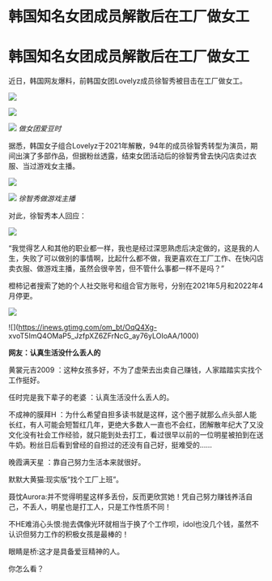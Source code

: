 # 韩国知名女团成员解散后在工厂做女工

# 韩国知名女团成员解散后在工厂做女工

近日，韩国网友爆料，前韩国女团Lovelyz成员徐智秀被目击在工厂做女工。

![](https://inews.gtimg.com/om_bt/OXLaDg_s17kuhxuxulKG66uMi7FpqWUP5XTK4SzweMvS0AA/1000)

![](https://inews.gtimg.com/om_bt/ONpGL7GcVnGJliVdYrZpUyWnR1LBCmLQeFA96RuMfvJCUAA/1000)

![](https://inews.gtimg.com/om_bt/OKJYIbQKhT_Qz9z7FeRj_Ls0fW5m5UYW50zRb5hRxqy6AAA/1000)
_做女团爱豆时_

据悉，韩国女子组合Lovelyz于2021年解散，94年的成员徐智秀转型为演员，期间出演了多部作品，但据粉丝透露，结束女团活动后的徐智秀曾去快闪店卖过衣服、当过游戏女主播。

![](https://inews.gtimg.com/om_bt/OksBuS1VbZfQIS9seD9P3y1d1UVo0OY05vC4ElZbwerrUAA/1000)

![](https://inews.gtimg.com/om_bt/Oduacmul8ISt6JXNIiekrqsx5kCWb56il4uPcXwPhzusgAA/1000)
_徐智秀做游戏主播_

对此，徐智秀本人回应：

![](https://inews.gtimg.com/om_bt/Oe0GYHtStAE0LsOpRYWdk6NShiWDfSCTwvHTbZAy10RkQAA/1000)

“我觉得艺人和其他的职业都一样，我也是经过深思熟虑后决定做的，这是我的人生，失败了可以做别的事情啊，比起什么都不做，我更喜欢在工厂工作、在快闪店卖衣服、做游戏主播，虽然会很辛苦，但不管什么事都一样不是吗？”

橙柿记者搜索了她的个人社交账号和组合官方账号，分别在2021年5月和2022年4月停更。

![](https://inews.gtimg.com/om_bt/OqPJWQBFWDUTrvoUJzf1etBVzZCoZrNDhzUDgJ6Onsx8QAA/1000)

![](https://inews.gtimg.com/om_bt/OqQ4Xg-
xvoT5ImQ4OMaP5_JzfpXZ6ZFrNcG_ay76yLOIoAA/1000)

**网友：认真生活没什么丢人的**

黄裳元吉2009 ：这种女孩多好，不为了虚荣去出卖自己赚钱，人家踏踏实实找个工作挺好。

任时完是我下辈子的老婆 ：认真生活没什么丢人的。

不成神的膜拜H
：为什么希望自担多读书就是这样，这个圈子就那么点头部人能长红，有人可能会短暂红几年，更绝大多数人一直也不会红，团解散年纪大了又没文化没有社会工作经验，就只能到处去打工，看过很早以前的一位明星被拍到在送牛奶。粉丝日后看到曾经的自担过的还没有自己好，挺难受的……

晚霞满天星 ：靠自己努力生活本来就很好。

默默大黄猫:现实版“找个工厂上班”。

聂忱Aurora:并不觉得明星这样多丢份，反而更欣赏她！凭自己努力赚钱养活自己，不丢人，明星也是打工人，只是工作性质不同！

不HE难消心头恨:抛去偶像光环就相当于换了个工作呗，idol也没几个钱，虽然不认识但努力工作的积极女孩是最棒的！

眼睛是桥:这才是具备爱豆精神的人。

你怎么看？

